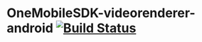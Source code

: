 # OneMobileSDK-videorenderer-android [![Build Status](https://travis-ci.org/aol-public/OneMobileSDK-videorenderer-android.svg?branch=master)](https://travis-ci.org/aol-public/OneMobileSDK-videorenderer-android)
